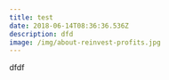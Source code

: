 ```yaml
---
title: test
date: 2018-06-14T08:36:36.536Z
description: dfd
image: /img/about-reinvest-profits.jpg
---
```

dfdf
